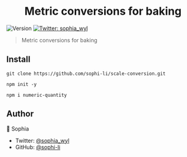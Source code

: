 <h1 align="center">Metric conversions for baking</h1>
<p>
  <img alt="Version" src="https://img.shields.io/badge/version-1.0.0-blue.svg?cacheSeconds=2592000" />
  <a href="https://twitter.com/sophia_wyl">
    <img alt="Twitter: sophia_wyl" src="https://img.shields.io/twitter/follow/sophia_wyl.svg?style=social" target="_blank" />
  </a>
</p>

> Metric conversions for baking

## Install

```
git clone https://github.com/sophi-li/scale-conversion.git
```

```
npm init -y
```

```
npm i numeric-quantity
```

## Author

👤 Sophia

- Twitter: [@sophia_wyl](https://twitter.com/sophia_wyl)
- GitHub: [@sophi-li](https://github.com/sophi-li)
